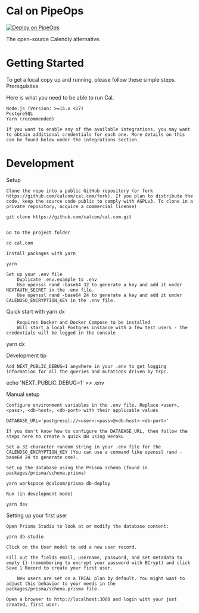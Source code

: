 # Cal on PipeOps

[![Deploy on PipeOps](https://railway.app/button.svg)](https://railway.app/template/0ELOuE?referralCode=IQhE0B)

The open-source Calendly alternative. 


# Getting Started

To get a local copy up and running, please follow these simple steps.
Prerequisites

Here is what you need to be able to run Cal.

    Node.js (Version: >=15.x <17)
    PostgreSQL
    Yarn (recommended)

    If you want to enable any of the available integrations, you may want to obtain additional credentials for each one. More details on this can be found below under the integrations section.


# Development
Setup

    Clone the repo into a public GitHub repository (or fork https://github.com/calcom/cal.com/fork). If you plan to distribute the code, keep the source code public to comply with AGPLv3. To clone in a private repository, acquire a commercial license)

    git clone https://github.com/calcom/cal.com.git


    Go to the project folder

    cd cal.com

    Install packages with yarn

    yarn

    Set up your .env file
        Duplicate .env.example to .env
        Use openssl rand -base64 32 to generate a key and add it under NEXTAUTH_SECRET in the .env file.
        Use openssl rand -base64 24 to generate a key and add it under CALENDSO_ENCRYPTION_KEY in the .env file.

Quick start with yarn dx

        Requires Docker and Docker Compose to be installed
        Will start a local Postgres instance with a few test users - the credentials will be logged in the console

yarn dx

Development tip

    Add NEXT_PUBLIC_DEBUG=1 anywhere in your .env to get logging information for all the queries and mutations driven by trpc.

echo 'NEXT_PUBLIC_DEBUG=1' >> .env


Manual setup

    Configure environment variables in the .env file. Replace <user>, <pass>, <db-host>, <db-port> with their applicable values

    DATABASE_URL='postgresql://<user>:<pass>@<db-host>:<db-port>'

    If you don't know how to configure the DATABASE_URL, then follow the steps here to create a quick DB using Heroku

    Set a 32 character random string in your .env file for the CALENDSO_ENCRYPTION_KEY (You can use a command like openssl rand -base64 24 to generate one).

    Set up the database using the Prisma schema (found in packages/prisma/schema.prisma)

    yarn workspace @calcom/prisma db-deploy

    Run (in development mode)

    yarn dev

Setting up your first user

    Open Prisma Studio to look at or modify the database content:

    yarn db-studio

    Click on the User model to add a new user record.

    Fill out the fields email, username, password, and set metadata to empty {} (remembering to encrypt your password with BCrypt) and click Save 1 Record to create your first user.

        New users are set on a TRIAL plan by default. You might want to adjust this behavior to your needs in the packages/prisma/schema.prisma file.

    Open a browser to http://localhost:3000 and login with your just created, first user.
